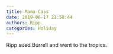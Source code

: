 ```yaml
---
title: Mama Cass
date: 2019-06-17 21:58:44
authors: Ripp
categories: Holiday
---
```


 Ripp sued Burrell and went to the tropics.
